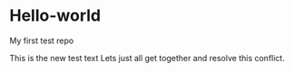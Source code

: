 # Hello-world
My first test repo

This is the new test text
Lets just all get together and resolve this conflict.
